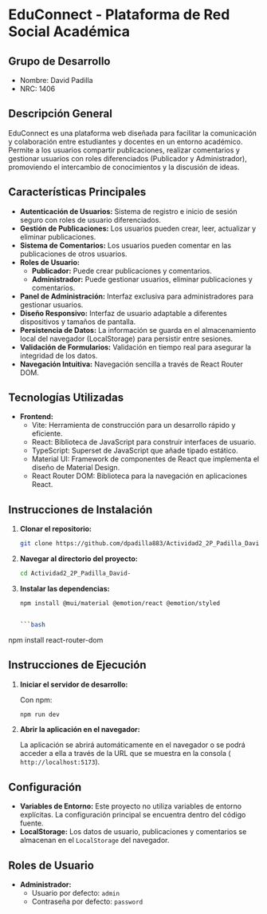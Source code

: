# EduConnect - Plataforma de Red Social Académica

## Grupo de Desarrollo

*   Nombre: David Padilla
*   NRC: 1406

## Descripción General

EduConnect es una plataforma web diseñada para facilitar la comunicación y colaboración entre estudiantes y docentes en un entorno académico. Permite a los usuarios compartir publicaciones, realizar comentarios y gestionar usuarios con roles diferenciados (Publicador y Administrador), promoviendo el intercambio de conocimientos y la discusión de ideas.

## Características Principales

*   **Autenticación de Usuarios:** Sistema de registro e inicio de sesión seguro con roles de usuario diferenciados.
*   **Gestión de Publicaciones:**  Los usuarios pueden crear, leer, actualizar y eliminar publicaciones.
*   **Sistema de Comentarios:**  Los usuarios pueden comentar en las publicaciones de otros usuarios.
*   **Roles de Usuario:**
    *   **Publicador:** Puede crear publicaciones y comentarios.
    *   **Administrador:**  Puede gestionar usuarios, eliminar publicaciones y comentarios.
*   **Panel de Administración:**  Interfaz exclusiva para administradores para gestionar usuarios.
*   **Diseño Responsivo:**  Interfaz de usuario adaptable a diferentes dispositivos y tamaños de pantalla.
*   **Persistencia de Datos:**  La información se guarda en el almacenamiento local del navegador (LocalStorage) para persistir entre sesiones.
*   **Validación de Formularios:**  Validación en tiempo real para asegurar la integridad de los datos.
*   **Navegación Intuitiva:**  Navegación sencilla a través de React Router DOM.

## Tecnologías Utilizadas

*   **Frontend:**
    *   Vite:  Herramienta de construcción para un desarrollo rápido y eficiente.
    *   React:  Biblioteca de JavaScript para construir interfaces de usuario.
    *   TypeScript:  Superset de JavaScript que añade tipado estático.
    *   Material UI:  Framework de componentes de React que implementa el diseño de Material Design.
    *   React Router DOM:  Biblioteca para la navegación en aplicaciones React.

## Instrucciones de Instalación

1.  **Clonar el repositorio:**

    ```bash
    git clone https://github.com/dpadilla883/Actividad2_2P_Padilla_David-.git
    ```

2.  **Navegar al directorio del proyecto:**

    ```bash
    cd Actividad2_2P_Padilla_David-
    ```

3.  **Instalar las dependencias:**

       ```bash
    npm install @mui/material @emotion/react @emotion/styled


       ```bash
   npm install react-router-dom
    

## Instrucciones de Ejecución

1.  **Iniciar el servidor de desarrollo:**

    Con npm:

    ```bash
    npm run dev
    ```

2.  **Abrir la aplicación en el navegador:**

    La aplicación se abrirá automáticamente en el navegador o se podrá acceder a ella a través de la URL que se muestra en la consola ( `http://localhost:5173`).

## Configuración

*   **Variables de Entorno:** Este proyecto no utiliza variables de entorno explícitas. La configuración principal se encuentra dentro del código fuente.
*   **LocalStorage:** Los datos de usuario, publicaciones y comentarios se almacenan en el `LocalStorage` del navegador.

## Roles de Usuario

*   **Administrador:**
    *   Usuario por defecto: `admin`
    *   Contraseña por defecto: `password`

